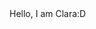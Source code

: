 
<html>

<head>
  <meta charset="utf-8">
  <meta name="viewport" content="width=device-width">
  <title>asrweb</title>
  <link href="style.css" rel="stylesheet" type="text/css" />
</head>

<body>
  Hello, I am Clara:D
  
</body>

</html>
